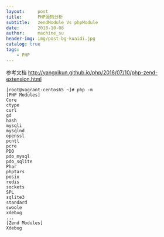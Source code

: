 ```yaml
---
layout:     post
title:      PHP源码分析 
subtitle:   zendModule Vs phpModule 
date:       2018-10-08
author:     machine_su
header-img: img/post-bg-kuaidi.jpg
catalog: true
tags:
    - PHP
---
```


参考文档
http://yangxikun.github.io/php/2016/07/10/php-zend-extension.html

    [root@vagrant-centos65 ~]# php -m
    [PHP Modules]
    Core
    ctype
    curl
    gd
    hash
    mysqli
    mysqlnd
    openssl
    pcntl
    pcre
    PDO
    pdo_mysql
    pdo_sqlite
    Phar
    phptars
    posix
    redis
    sockets
    SPL
    sqlite3
    standard
    swoole
    xdebug
    ...
    [Zend Modules]
    Xdebug



